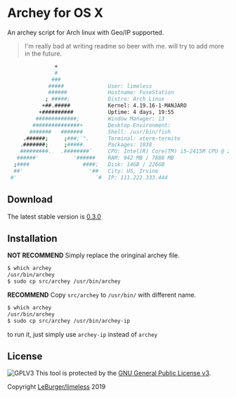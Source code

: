 # Archey for OS X
An archey script for Arch linux with Geo/IP supported. 

> I'm really bad at writing readme so beer with me.
> will try to add more in the future.

```sh
               +                
               #                
              ###               
             #####              User: limeless
             ######             Hostname: FuseStation
            ; #####;            Distro: Arch Linux
           +##.#####            Kernel: 4.19.16-1-MANJARO
          +##########           Uptime: 4 days, 19:55
         #############;         Window Manager: i3
        ###############+        Desktop Environment: 
       #######   #######        Shell: /usr/bin/fish
     .######;     ;###;`".      Terminal: xterm-termite
    .#######;     ;#####.       Packages: 1038
    #########.   .########`     CPU: Intel(R) Core(TM) i5-2415M CPU @ 2.30GHz
   ######'           '######    RAM: 942 MB / 7888 MB
  ;####                 ####;   Disk: 14GB / 226GB
  ##'                     '##   City: US, Irvine 
 #'                         `#  IP: 111.222.333.444

```
## Download
The latest stable version is [0.3.0](https://github.com/limeless/archey-arch/archive/0.3.0.tar.gz)

## Installation
**NOT RECOMMEND**
Simply replace the oringinal archey file.

```sh
$ which archey
/usr/bin/archey
$ sudo cp src/archey /usr/bin/archey
```

**RECOMMEND**
Copy `src/archey` to `/usr/bin/` with different name.

```sh
$ which archey
/usr/bin/archey
$ sudo cp src/archey /usr/bin/archey-ip
```
to run it, just simply use `archey-ip` instead of `archey`

## License
![GPLV3](https://www.gnu.org/graphics/gplv3-with-text-84x42.png)
This tool is protected by the [GNU General Public License v3](http://www.gnu.org/licenses/gpl-3.0.html).

Copyright [LeBurger/limeless](https://leburger.gitlab.io) 2019
